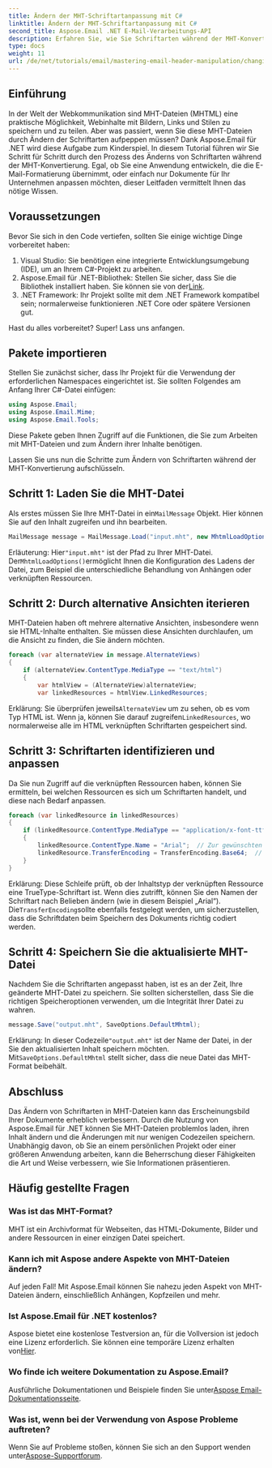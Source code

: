 ```yaml
---
title: Ändern der MHT-Schriftartanpassung mit C#
linktitle: Ändern der MHT-Schriftartanpassung mit C#
second_title: Aspose.Email .NET E-Mail-Verarbeitungs-API
description: Erfahren Sie, wie Sie Schriftarten während der MHT-Konvertierung mit Aspose.Email für .NET ändern. Folgen Sie dieser Schritt-für-Schritt-Anleitung zur einfachen Anpassung.
type: docs
weight: 11
url: /de/net/tutorials/email/mastering-email-header-manipulation/changing-mht-font-customization/
---
```

## Einführung

In der Welt der Webkommunikation sind MHT-Dateien (MHTML) eine praktische Möglichkeit, Webinhalte mit Bildern, Links und Stilen zu speichern und zu teilen. Aber was passiert, wenn Sie diese MHT-Dateien durch Ändern der Schriftarten aufpeppen müssen? Dank Aspose.Email für .NET wird diese Aufgabe zum Kinderspiel. In diesem Tutorial führen wir Sie Schritt für Schritt durch den Prozess des Änderns von Schriftarten während der MHT-Konvertierung. Egal, ob Sie eine Anwendung entwickeln, die die E-Mail-Formatierung übernimmt, oder einfach nur Dokumente für Ihr Unternehmen anpassen möchten, dieser Leitfaden vermittelt Ihnen das nötige Wissen.

## Voraussetzungen

Bevor Sie sich in den Code vertiefen, sollten Sie einige wichtige Dinge vorbereitet haben:

1. Visual Studio: Sie benötigen eine integrierte Entwicklungsumgebung (IDE), um an Ihrem C#-Projekt zu arbeiten.
2.  Aspose.Email für .NET-Bibliothek: Stellen Sie sicher, dass Sie die Bibliothek installiert haben. Sie können sie von der[Link](https://releases.aspose.com/email/net/).
3. .NET Framework: Ihr Projekt sollte mit dem .NET Framework kompatibel sein; normalerweise funktionieren .NET Core oder spätere Versionen gut.

Hast du alles vorbereitet? Super! Lass uns anfangen.

## Pakete importieren

Stellen Sie zunächst sicher, dass Ihr Projekt für die Verwendung der erforderlichen Namespaces eingerichtet ist. Sie sollten Folgendes am Anfang Ihrer C#-Datei einfügen:

```csharp
using Aspose.Email;
using Aspose.Email.Mime;
using Aspose.Email.Tools;
```

Diese Pakete geben Ihnen Zugriff auf die Funktionen, die Sie zum Arbeiten mit MHT-Dateien und zum Ändern ihrer Inhalte benötigen.

Lassen Sie uns nun die Schritte zum Ändern von Schriftarten während der MHT-Konvertierung aufschlüsseln.

## Schritt 1: Laden Sie die MHT-Datei

 Als erstes müssen Sie Ihre MHT-Datei in ein`MailMessage` Objekt. Hier können Sie auf den Inhalt zugreifen und ihn bearbeiten.

```csharp
MailMessage message = MailMessage.Load("input.mht", new MhtmlLoadOptions());
```

 Erläuterung: Hier`"input.mht"` ist der Pfad zu Ihrer MHT-Datei. Der`MhtmlLoadOptions()`ermöglicht Ihnen die Konfiguration des Ladens der Datei, zum Beispiel die unterschiedliche Behandlung von Anhängen oder verknüpften Ressourcen.

## Schritt 2: Durch alternative Ansichten iterieren

MHT-Dateien haben oft mehrere alternative Ansichten, insbesondere wenn sie HTML-Inhalte enthalten. Sie müssen diese Ansichten durchlaufen, um die Ansicht zu finden, die Sie ändern möchten.

```csharp
foreach (var alternateView in message.AlternateViews)
{
    if (alternateView.ContentType.MediaType == "text/html")
    {
        var htmlView = (AlternateView)alternateView;
        var linkedResources = htmlView.LinkedResources;
```

 Erklärung: Sie überprüfen jeweils`AlternateView` um zu sehen, ob es vom Typ HTML ist. Wenn ja, können Sie darauf zugreifen`LinkedResources`, wo normalerweise alle im HTML verknüpften Schriftarten gespeichert sind.

## Schritt 3: Schriftarten identifizieren und anpassen

Da Sie nun Zugriff auf die verknüpften Ressourcen haben, können Sie ermitteln, bei welchen Ressourcen es sich um Schriftarten handelt, und diese nach Bedarf anpassen.

```csharp
foreach (var linkedResource in linkedResources)
{
    if (linkedResource.ContentType.MediaType == "application/x-font-ttf")
    {
        linkedResource.ContentType.Name = "Arial";  // Zur gewünschten Schriftart wechseln
        linkedResource.TransferEncoding = TransferEncoding.Base64;  // Stellen Sie sicher, dass es richtig codiert ist
    }
}
```

 Erklärung: Diese Schleife prüft, ob der Inhaltstyp der verknüpften Ressource eine TrueType-Schriftart ist. Wenn dies zutrifft, können Sie den Namen der Schriftart nach Belieben ändern (wie in diesem Beispiel „Arial“). Die`TransferEncoding`sollte ebenfalls festgelegt werden, um sicherzustellen, dass die Schriftdaten beim Speichern des Dokuments richtig codiert werden.

## Schritt 4: Speichern Sie die aktualisierte MHT-Datei

Nachdem Sie die Schriftarten angepasst haben, ist es an der Zeit, Ihre geänderte MHT-Datei zu speichern. Sie sollten sicherstellen, dass Sie die richtigen Speicheroptionen verwenden, um die Integrität Ihrer Datei zu wahren.

```csharp
message.Save("output.mht", SaveOptions.DefaultMhtml);
```

 Erklärung: In dieser Codezeile`"output.mht"` ist der Name der Datei, in der Sie den aktualisierten Inhalt speichern möchten. Mit`SaveOptions.DefaultMhtml` stellt sicher, dass die neue Datei das MHT-Format beibehält.

## Abschluss

Das Ändern von Schriftarten in MHT-Dateien kann das Erscheinungsbild Ihrer Dokumente erheblich verbessern. Durch die Nutzung von Aspose.Email für .NET können Sie MHT-Dateien problemlos laden, ihren Inhalt ändern und die Änderungen mit nur wenigen Codezeilen speichern. Unabhängig davon, ob Sie an einem persönlichen Projekt oder einer größeren Anwendung arbeiten, kann die Beherrschung dieser Fähigkeiten die Art und Weise verbessern, wie Sie Informationen präsentieren.

## Häufig gestellte Fragen

### Was ist das MHT-Format?
MHT ist ein Archivformat für Webseiten, das HTML-Dokumente, Bilder und andere Ressourcen in einer einzigen Datei speichert.

### Kann ich mit Aspose andere Aspekte von MHT-Dateien ändern?
Auf jeden Fall! Mit Aspose.Email können Sie nahezu jeden Aspekt von MHT-Dateien ändern, einschließlich Anhängen, Kopfzeilen und mehr.

### Ist Aspose.Email für .NET kostenlos?
 Aspose bietet eine kostenlose Testversion an, für die Vollversion ist jedoch eine Lizenz erforderlich. Sie können eine temporäre Lizenz erhalten von[Hier](https://purchase.aspose.com/temporary-license/).

### Wo finde ich weitere Dokumentation zu Aspose.Email?
 Ausführliche Dokumentationen und Beispiele finden Sie unter[Aspose Email-Dokumentationsseite](https://reference.aspose.com/email/net/).

### Was ist, wenn bei der Verwendung von Aspose Probleme auftreten?
 Wenn Sie auf Probleme stoßen, können Sie sich an den Support wenden unter[Aspose-Supportforum](https://forum.aspose.com/c/email/12/).